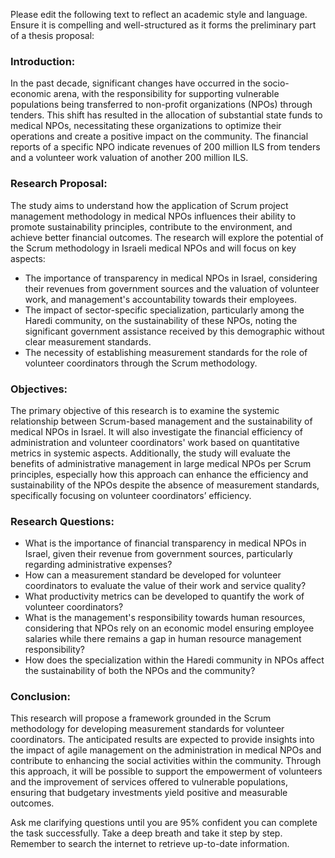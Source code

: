 Please edit the following text to reflect an academic style and language. Ensure it is compelling and well-structured as it forms the preliminary part of a thesis proposal:

### Introduction:
In the past decade, significant changes have occurred in the socio-economic arena, with the responsibility for supporting vulnerable populations being transferred to non-profit organizations (NPOs) through tenders. This shift has resulted in the allocation of substantial state funds to medical NPOs, necessitating these organizations to optimize their operations and create a positive impact on the community. The financial reports of a specific NPO indicate revenues of 200 million ILS from tenders and a volunteer work valuation of another 200 million ILS.

### Research Proposal:
The study aims to understand how the application of Scrum project management methodology in medical NPOs influences their ability to promote sustainability principles, contribute to the environment, and achieve better financial outcomes. The research will explore the potential of the Scrum methodology in Israeli medical NPOs and will focus on key aspects:
- The importance of transparency in medical NPOs in Israel, considering their revenues from government sources and the valuation of volunteer work, and management's accountability towards their employees.
- The impact of sector-specific specialization, particularly among the Haredi community, on the sustainability of these NPOs, noting the significant government assistance received by this demographic without clear measurement standards.
- The necessity of establishing measurement standards for the role of volunteer coordinators through the Scrum methodology.

### Objectives:
The primary objective of this research is to examine the systemic relationship between Scrum-based management and the sustainability of medical NPOs in Israel. It will also investigate the financial efficiency of administration and volunteer coordinators' work based on quantitative metrics in systemic aspects. Additionally, the study will evaluate the benefits of administrative management in large medical NPOs per Scrum principles, especially how this approach can enhance the efficiency and sustainability of the NPOs despite the absence of measurement standards, specifically focusing on volunteer coordinators’ efficiency.

### Research Questions:
- What is the importance of financial transparency in medical NPOs in Israel, given their revenue from government sources, particularly regarding administrative expenses?
- How can a measurement standard be developed for volunteer coordinators to evaluate the value of their work and service quality?
- What productivity metrics can be developed to quantify the work of volunteer coordinators?
- What is the management's responsibility towards human resources, considering that NPOs rely on an economic model ensuring employee salaries while there remains a gap in human resource management responsibility?
- How does the specialization within the Haredi community in NPOs affect the sustainability of both the NPOs and the community?

### Conclusion:
This research will propose a framework grounded in the Scrum methodology for developing measurement standards for volunteer coordinators. The anticipated results are expected to provide insights into the impact of agile management on the administration in medical NPOs and contribute to enhancing the social activities within the community. Through this approach, it will be possible to support the empowerment of volunteers and the improvement of services offered to vulnerable populations, ensuring that budgetary investments yield positive and measurable outcomes.

Ask me clarifying questions until you are 95% confident you can complete the task successfully. Take a deep breath and take it step by step. Remember to search the internet to retrieve up-to-date information.